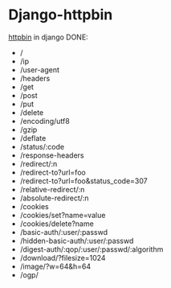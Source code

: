 # Django-httpbin

[httpbin](https://github.com/Runscope/httpbin) in django
DONE:

- /
- /ip
- /user-agent
- /headers
- /get
- /post
- /put
- /delete
- /encoding/utf8
- /gzip
- /deflate
- /status/:code
- /response-headers
- /redirect/:n
- /redirect-to?url=foo
- /redirect-to?url=foo&status_code=307
- /relative-redirect/:n
- /absolute-redirect/:n
- /cookies
- /cookies/set?name=value
- /cookies/delete?name
- /basic-auth/:user/:passwd
- /hidden-basic-auth/:user/:passwd
- /digest-auth/:qop/:user/:passwd/:algorithm
- /download/?filesize=1024
- /image/?w=64&h=64
- /ogp/

